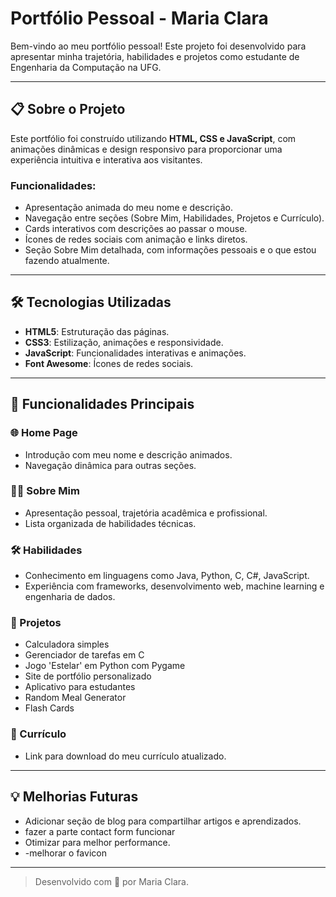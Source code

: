 # Portfólio Pessoal - Maria Clara

Bem-vindo ao meu portfólio pessoal! Este projeto foi desenvolvido para apresentar minha trajetória, habilidades e projetos como estudante de Engenharia da Computação na UFG.

---

## 📋 Sobre o Projeto
Este portfólio foi construído utilizando **HTML, CSS e JavaScript**, com animações dinâmicas e design responsivo para proporcionar uma experiência intuitiva e interativa aos visitantes.

### Funcionalidades:
- Apresentação animada do meu nome e descrição.
- Navegação entre seções (Sobre Mim, Habilidades, Projetos e Currículo).
- Cards interativos com descrições ao passar o mouse.
- Ícones de redes sociais com animação e links diretos.
- Seção Sobre Mim detalhada, com informações pessoais e o que estou fazendo atualmente.

---

## 🛠 Tecnologias Utilizadas
- **HTML5**: Estruturação das páginas.
- **CSS3**: Estilização, animações e responsividade.
- **JavaScript**: Funcionalidades interativas e animações.
- **Font Awesome**: Ícones de redes sociais.

---

## 🚀 Funcionalidades Principais

### 🌐 Home Page
- Introdução com meu nome e descrição animados.
- Navegação dinâmica para outras seções.

### 👩‍💻 Sobre Mim
- Apresentação pessoal, trajetória acadêmica e profissional.
- Lista organizada de habilidades técnicas.

### 🛠 Habilidades
- Conhecimento em linguagens como Java, Python, C, C#, JavaScript.
- Experiência com frameworks, desenvolvimento web, machine learning e engenharia de dados.

### 📂 Projetos
- Calculadora simples
- Gerenciador de tarefas em C
- Jogo 'Estelar' em Python com Pygame
- Site de portfólio personalizado
- Aplicativo para estudantes
- Random Meal Generator
- Flash Cards

### 📄 Currículo
- Link para download do meu currículo atualizado.

---

## 💡 Melhorias Futuras
- Adicionar seção de blog para compartilhar artigos e aprendizados.
- fazer a parte contact form funcionar 
- Otimizar para melhor performance.
- -melhorar o favicon

---

> Desenvolvido com 💜 por Maria Clara.

